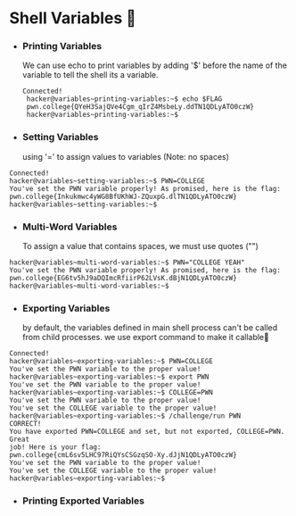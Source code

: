 # Shell Variables 🚀
 - ### Printing Variables
   We can use echo to print variables by adding '$' before the name of the variable to
   tell the shell its a variable.
   ```
   Connected!                                                                        
    hacker@variables~printing-variables:~$ echo $FLAG
    pwn.college{QYeH3SajQVe4Cgm_qIrZ4MsbeLy.ddTN1QDLyATO0czW}
    hacker@variables~printing-variables:~$
   ```
- ### Setting Variables
  using '=' to assign values to variables (Note: no spaces)
```
Connected!                                                                        
hacker@variables~setting-variables:~$ PWN=COLLEGE
You've set the PWN variable properly! As promised, here is the flag:
pwn.college{Inkukmwc4yWG8BfUKhWJ-ZQuxpG.dlTN1QDLyATO0czW}
hacker@variables~setting-variables:~$
```
- ### Multi-Word Variables
  To assign a value that contains spaces, we must use quotes ("")
```
hacker@variables~multi-word-variables:~$ PWN="COLLEGE YEAH"
You've set the PWN variable properly! As promised, here is the flag:
pwn.college{EG6tv5hJ9aDQImcRfiirP62LVsK.dBjN1QDLyATO0czW}
hacker@variables~multi-word-variables:~$
```
- ### Exporting Variables
  by default, the variables defined in main shell process can't be called from child
  processes. we use export command to make it callable🙂
```
Connected!                                                                        
hacker@variables~exporting-variables:~$ PWN=COLLEGE
You've set the PWN variable to the proper value!
hacker@variables~exporting-variables:~$ export PWN
You've set the PWN variable to the proper value!
hacker@variables~exporting-variables:~$ COLLEGE=PWN
You've set the PWN variable to the proper value!
You've set the COLLEGE variable to the proper value!
hacker@variables~exporting-variables:~$ /challenge/run PWN
CORRECT!
You have exported PWN=COLLEGE and set, but not exported, COLLEGE=PWN. Great 
job! Here is your flag:
pwn.college{cmL6sv5LHC97RiQYsCSGzqSO-Xy.dJjN1QDLyATO0czW}
You've set the PWN variable to the proper value!
You've set the COLLEGE variable to the proper value!
hacker@variables~exporting-variables:~$
```
- ### Printing Exported Variables
  


